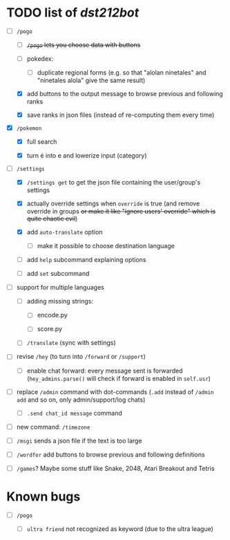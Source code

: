 # TODO list of *dst212bot*

- [ ] `/pogo`
  
  - [ ] ~~`/pogo` lets you choose data with buttons~~
  
  - [ ] pokedex:
    
    - [ ] duplicate regional forms (e.g. so that "alolan ninetales" and "ninetales alola" give the same result)
  
  - [x] add buttons to the output message to browse previous and following ranks
  
  - [x] save ranks in json files (instead of re-computing them every time)

- [x] `/pokemon`
  
  - [x] full search
  
  - [x] turn é into e and lowerize input (category)

- [ ] `/settings`
  
  - [x] `/settings get` to get the json file containing the user/group's settings
  
  - [x] actually override settings when `override` is true (and remove override in groups ~~or make it like "ignore users' override" which is quite chaotic evil~~)
  
  - [x] add `auto-translate` option
    
    - [ ] make it possible to choose destination language
  
  - [ ] add `help` subcommand explaining options
  
  - [ ] add `set` subcommand

- [ ] support for multiple languages
  
  - [ ] adding missing strings:
    
    - [ ] encode.py
    
    - [ ] score.py
  
  - [ ] `/translate` (sync with settings)

- [ ] revise `/hey` (to turn into `/forward` or `/support`)
  
  - [ ] enable chat forward: every message sent is forwarded (`hey_admins.parse()` will check if forward is enabled in `self.usr`)

- [ ] replace `/admin` command with dot-commands (`.add` instead of `/admin add` and so on, only admin/support/log chats)
  
  - [ ] `.send chat_id message` command

- [ ] new command: `/timezone`

- [ ] `/msgi` sends a json file if the text is too large

- [ ] `/wordfor` add buttons to browse previous and following definitions

- [ ] `/games`? Maybe some stuff like Snake, 2048, Atari Breakout and Tetris



# Known bugs

- [ ] `/pogo`
  
  - [ ] `ultra friend` not recognized as keyword (due to the ultra league)
